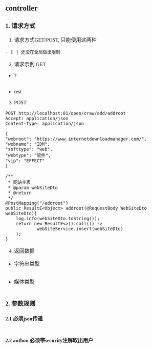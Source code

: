 <font face="Simsun" size=3>

## controller

### 1. 请求方式

1. 请求方式GET/POST, 只能使用这两种
~~~
- [ ] 还没在全局做出限制
~~~

2. 请求示例 GET

- ?
~~~
~~~

- rest


3. POST

~~~
POST http://localhost:81/open/craw/add/addroot
Accept: application/json
Content-Type: application/json

{
"webroot": "https://www.internetdownloadmanager.com/",
"webname": "IDM",
"softtype": "web",
"webtype": "软件",
"vip": "EFFECT"
}

/**
 * 网站主表
 * @param webSiteDto
 * @return
 */
@PostMapping("/addroot")
public ResultE<Object> addroot(@RequestBody WebSiteDto webSiteDto){
    log.info(webSiteDto.toString());
    return new ResultE<>().call(() ->
            webSiteService.insert(webSiteDto)
    );
}

~~~


4. 返回数据

- 字符串类型

~~~
~~~

- 媒体类型

~~~
~~~


### 2. 参数规则

#### 2.1 必须json传递

~~~
~~~

#### 2.2 authon 必须带security注解取出用户

~~~
~~~

</font>